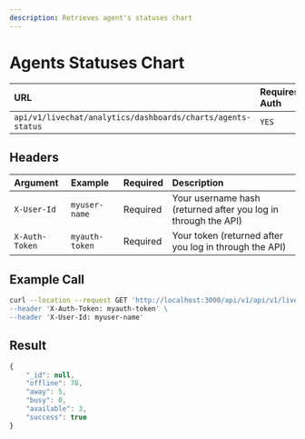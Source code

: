 ```yaml
---
description: Retrieves agent's statuses chart
---
```


# Agents Statuses Chart

| URL | Requires Auth | HTTP Method |
| :--- | :--- | :--- |
| `api/v1/livechat/analytics/dashboards/charts/agents-status` | `YES` | `GET` |

## Headers

| Argument | Example | Required | Description |
| :--- | :--- | :--- | :--- |
| `X-User-Id` | `myuser-name` | Required | Your username hash \(returned after you log in through the API\) |
| `X-Auth-Token` | `myauth-token` | Required | Your token \(returned after you log in through the API\) |

## Example Call

```bash
curl --location --request GET 'http://localhost:3000/api/v1/api/v1/livechat/analytics/dashboards/charts/agents-status\
--header 'X-Auth-Token: myauth-token' \
--header 'X-User-Id: myuser-name'
```

## Result

```javascript
{
    "_id": null,
    "offline": 78,
    "away": 5,
    "busy": 0,
    "available": 3,
    "success": true
}
```

